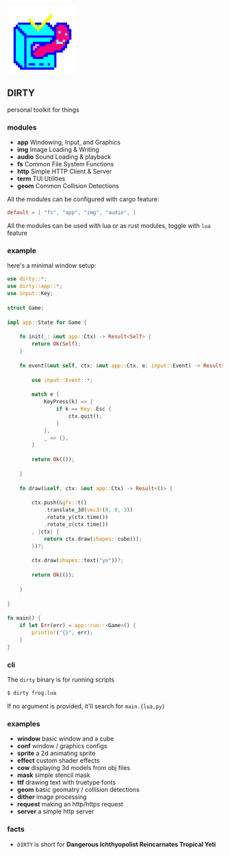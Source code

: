 ![icon](icon.png)

## DIRTY
personal toolkit for things

### modules
- **app** Windowing, Input, and Graphics
- **img** Image Loading & Writing
- **audio** Sound Loading & playback
- **fs** Common File System Functions
- **http** Simple HTTP Client & Server
- **term** TUI Utilities
- **geom** Common Collision Detections

All the modules can be configured with cargo feature:

```toml
default = [ "fs", "app", "img", "audio", ]
```
All the modules can be used with lua or as rust modules, toggle with `lua` feature

### example
here's a minimal window setup:

```rust
use dirty::*;
use dirty::app::*;
use input::Key;

struct Game;

impl app::State for Game {

	fn init(_: &mut app::Ctx) -> Result<Self> {
		return Ok(Self);
	}

	fn event(&mut self, ctx: &mut app::Ctx, e: input::Event) -> Result<()> {

		use input::Event::*;

		match e {
			KeyPress(k) => {
				if k == Key::Esc {
					ctx.quit();
				}
			},
			_ => {},
		}

		return Ok(());

	}

	fn draw(&self, ctx: &mut app::Ctx) -> Result<()> {

		ctx.push(&gfx::t()
			.translate_3d(vec3!(0, 0, 3))
			.rotate_y(ctx.time())
			.rotate_z(ctx.time())
		, |ctx| {
			return ctx.draw(shapes::cube());
		})?;

		ctx.draw(shapes::text("yo"))?;

		return Ok(());

	}

}

fn main() {
	if let Err(err) = app::run::<Game>() {
		println!("{}", err);
	}
}
```

### cli

The `dirty` binary is for running scripts

```sh
$ dirty frog.lua
```

If no argument is provided, it'll search for `main.{lua,py}`

### examples

- **window** basic window and a cube
- **conf** window / graphics configs
- **sprite** a 2d animating sprite
- **effect** custom shader effects
- **cow** displaying 3d models from obj files
- **mask** simple stencil mask
- **ttf** drawing text with truetype fonts
- **geom** basic geomatry / collision detections
- **dither** image processing
- **request** making an http/https request
- **server** a simple http server

### facts
- `DIRTY` is short for **Dangerous Ichthyopolist Reincarnates Tropical Yeti**


